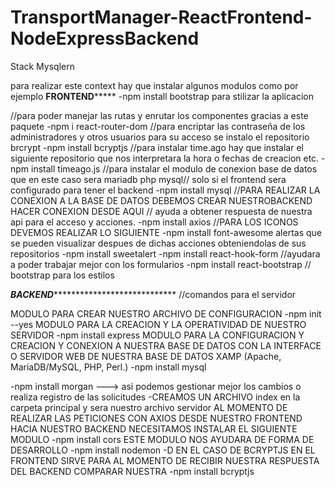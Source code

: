 # TransportManager-ReactFrontend-NodeExpressBackend
Stack Mysqlern

para realizar este context hay que instalar algunos modulos como por ejemplo
********************************FRONTEND*************************************
-npm install bootstrap para stilizar la aplicacion

//para poder manejar las rutas y enrutar los componentes gracias a este paquete
-npm i react-router-dom
//para encriptar las contraseña de los administradores y otros usuarios para su acceso se instalo el repositorio brcrypt
-npm install bcryptjs
//para instalar time.ago hay que instalar el siguiente repositorio que nos interpretara la hora o fechas de creacion etc.
-npm install timeago.js
//para instalar el modulo de conexion base de datos que en este caso sera mariadb php mysql// solo si el frontend sera configurado para tener el backend
-npm install mysql 
//PARA REALIZAR LA CONEXION A LA BASE DE DATOS DEBEMOS CREAR NUESTROBACKEND HACER CONEXION DESDE AQUI // ayuda a obtener respuesta de nuestra api para el acceso y acciones.
-npm install axios
//PARA LOS ICONOS DEVEMOS REALIZAR LO SIGUIENTE
-npm install font-awesome
alertas que se pueden visualizar despues de dichas acciones obteniendolas de sus repositorios
-npm install sweetalert 
-npm install react-hook-form //ayudara a poder trabajar mejor con los formularios
-npm install react-bootstrap // bootstrap para los estilos

***********************BACKEND***************************************************
//comandos para el servidor

MODULO PARA CREAR NUESTRO ARCHIVO DE CONFIGURACION
-npm init --yes
MODULO PARA LA CREACION Y LA OPERATIVIDAD DE NUESTRO SERVIDOR
-npm install express 
MODULO PARA LA CONFIGURACION Y CREACION Y CONEXION A NUESTRA BASE DE DATOS CON LA INTERFACE O SERVIDOR WEB DE NUESTRA BASE DE DATOS XAMP
(Apache, MariaDB/MySQL, PHP, Perl.)
-npm install mysql

-npm install morgan ---> asi podemos gestionar mejor los cambios o realiza registro de las solicitudes
-CREAMOS UN ARCHIVO index en la carpeta principal y sera nuestro archivo servidor
AL MOMENTO DE REALIZAR LAS PETICIONES CON AXIOS DESDE NUESTRO FRONTEND HACIA NUESTRO BACKEND NECESITAMOS INSTALAR EL SIGUIENTE MODULO
-npm install cors
ESTE MODULO NOS AYUDARA DE FORMA DE DESARROLLO 
-npm install nodemon -D
EN EL CASO DE BCRYPTJS EN EL FRONTEND SIRVE PARA AL MOMENTO DE RECIBIR NUESTRA RESPUESTA DEL BACKEND COMPARAR NUESTRA 
-npm install bcryptjs
